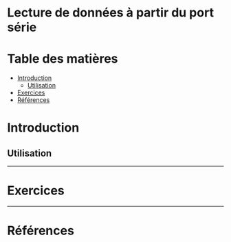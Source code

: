 # Lecture de données à partir du port série <!-- omit in toc -->

# Table des matières <!-- omit in toc -->
- [Introduction](#introduction)
  - [Utilisation](#utilisation)
- [Exercices](#exercices)
- [Références](#références)


# Introduction

## Utilisation

---

# Exercices

---

# Références